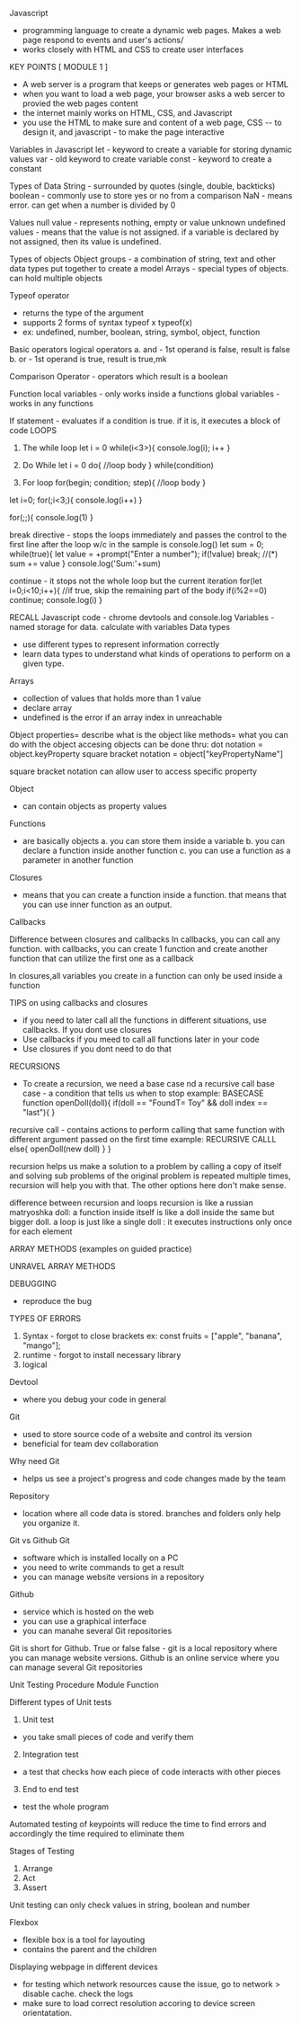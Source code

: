 Javascript
- programming language to create a dynamic web pages. Makes a web page respond to events and user's actions/
- works closely with HTML and CSS to create user interfaces

KEY POINTS
[ MODULE 1 ]
- A web server is a program that keeps or generates web pages or HTML
- when you want to load a web page, your browser asks a web sercer to provied the web pages content
- the internet mainly works on HTML, CSS, and Javascript
- you use the HTML to make sure and content of a web page, CSS -- to design it, and javascript - to make the page interactive

Variables in Javascript
let - keyword to create a variable for storing dynamic values
var - old keyword to create variable
const - keyword to create a constant

Types of Data
String - surrounded by quotes (single, double, backticks)
boolean - commonly use to store yes or no from a comparison
NaN - means error. can get when a number is divided by 0


Values
null value - represents nothing, empty or value unknown
undefined values - means that the value is not assigned. if a variable is declared by not assigned, then its value is undefined.

Types of objects
Object groups - a combination of string, text and other data types put together to create a model
Arrays - special types of objects. can hold multiple objects

Typeof operator
- returns the type of the argument
- supports 2 forms of syntax
typeof x
typeof(x)
- ex: undefined, number, boolean, string, symbol, object, function

Basic operators
logical operators
a. and - 1st operand is false, result is false
b. or - 1st operand is true, result is true,mk

Comparison Operator - operators which result is a boolean

Function 
local variables - only works inside a functions
global variables - works in any functions


If statement - evaluates if a condition is true. if it is, it executes a block of code
LOOPS
1. The while loop
let i = 0
while(i<3>){
    console.log(i);
    i++
}

2. Do While
let i = 0
do{
    //loop body
}
while(condition)

3. For loop
for(begin; condition; step){
    //loop body
}

<!-- For loop with skip parts -->
let i=0;
for(;i<3;){
    console.log(i++)
}

<!-- infinite loop -->
for(;;){
    console.log(1)
}

break directive - stops the loops immediately and passes the control to the first line after the loop w/c in the sample is console.log()
let sum = 0;
while(true){
    let value = +prompt("Enter a number");
    if(!value) break; //(*)
    sum += value
}
console.log('Sum:'+sum)

continue - it stops not the whole loop but the current iteration
for(let i=0;i<10;i++){
    //if true, skip the remaining part of the body
    if(i%2==0) continue;
    console.log(i)
}

RECALL
Javascript code  - chrome devtools and console.log
Variables - named storage for data. calculate with variables
Data types 
- use different types to represent information correctly
- learn data types to understand what kinds of operations to perform on a given type.


Arrays
- collection of values that holds more than 1 value
- declare array
- undefined is the error if an array index in unreachable

Object
properties= describe what is the object like
methods= what you can do with the object
accesing objects can be done thru:
dot notation = object.keyProperty
square bracket notation = object["keyPropertyName"]

square  bracket notation can allow user to access specific property

Object
- can contain objects as property values

Functions
- are basically objects
    a. you can store them inside a variable
    b. you can declare a function inside another function
    c. you can use a function as a parameter in another function

Closures 
- means that you can create a function inside a function. that means that you can use inner function as an output.

Callbacks

Difference between closures and callbacks
In callbacks, you can call any function. with callbacks, you can create 1 function and create another function that
can utilize the first one as a callback

In closures,all variables you create in a function can only be used inside a function

TIPS on using callbacks and closures
- if you need to later call all the functions in different situations, use callbacks. If you dont use closures
- Use callbacks if you meed to call all functions later in your code
- Use closures if you dont need to do that


RECURSIONS
- To create a recursion, we need a base case nd a recursive call
base case - a condition that tells us when to stop
example: BASECASE
function openDoll(doll){
    if(doll == "FoundT= Toy" && doll index == "last"){
        <!-- tody is found -->
    }


recursive call - contains actions to perform calling that same function with different argument passed on the first time
example: RECURSIVE CALLL
   else{
        openDoll(new doll)
   }
}

recursion helps us make a solution to a problem by calling a copy of itself and solving sub problems of the original problem is repeated multiple times, recursion will help you with that. The other options here don't make sense.

 difference between recursion and loops
 recursion is like a russian matryoshka doll: a function inside itself is like a doll inside the same but bigger doll. a loop is just like a single doll : it executes instructions only once for each element


ARRAY METHODS (examples on guided practice)

UNRAVEL ARRAY METHODS

DEBUGGING
- reproduce the bug


TYPES OF ERRORS
1. Syntax - forgot to close brackets
ex: const fruits = ["apple", "banana", "mango"];
2. runtime - forgot to install necessary library
3. logical 


Devtool
- where you debug your code in general

Git
- used to store source code of a website  and control its version
- beneficial for team dev collaboration

Why need Git
- helps us see a project's progress and code changes made by the team

Repository
- location where all code data is stored. branches and folders only help you
organize it.

Git vs Github
Git 
- software which is installed locally on a PC
- you need to write commands to get a result
- you can manage website versions in a repository

Github
- service which is hosted on the web
- you can use a graphical interface
- you can manahe several Git repositories


Git is short for Github. True or false
false - git is a local repository where you can manage website versions. Github is an online service where you can manage several Git repositories


Unit Testing
Procedure
Module
Function

Different types of Unit tests
1. Unit test
- you take small pieces of code and verify them

2. Integration test
- a test that checks how each piece of code interacts with other pieces

3. End to end test
-  test the whole program

Automated testing of keypoints will reduce the time to find errors and accordingly the time required to eliminate them

Stages of Testing
1. Arrange 
2. Act
3. Assert

Unit testing can only check values in string, boolean and number


Flexbox 
- flexible box is a tool for layouting
- contains the parent and the children


Displaying webpage in different devices
- for testing which network resources cause the issue, go to network > disable cache. check the logs 
- make sure to load correct resolution accoring to device screen orientatation.

